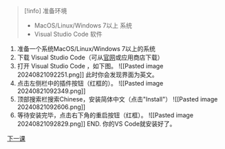 >[!info] 准备环境
> - MacOS/Linux/Windows 7以上 系统
> - Visual Studio Code 软件

1. 准备一个系统MacOS/Linux/Windows 7以上的系统
2. 下载 Visual Studio Code（可从[官网](https://code.visualstudio.com/)或应用商店下载）
3. 打开 Visual Studio Code ，如下图。
 ![[Pasted image 20240821092251.png]]
 此时你会发现界面为英文。
4. 点击左侧栏中的插件按钮（红框的）。 
![[Pasted image 20240821092349.png]]
 5. 顶部搜索栏搜索Chinese，安装简体中文（点击"Install"）
 ![[Pasted image 20240821092606.png]]
 6. 等待安装完毕，点击右下角的重启按钮（红框）。
 ![[Pasted image 20240821092829.png]]
END. 你的VS Code就安装好了。

[下一课](介绍)